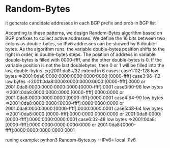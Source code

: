 # Random-Bytes
it generate candidate addresses in each BGP prefix  and prob in BGP list

According to these patterns, we design Random-Bytes algorithm based on BGP prefixes to collect active addresses.
We define the 16 bits between two colons as double-bytes,
so IPv6 addresses can be showed by 8 double-bytes. As the
algorithm runs, the variable double-bytes position shifts to the right in order, in double-bytes steps. The position of address
in variable double-bytes is filled with 0000-ffff, and the other
double-bytes is 0. If the variable position is not the last doublebytes, then 0 or 1 will be filled into the last double-bytes.
 eg:2001:da8::/32
 extend in 6 cases:
 case1:112-128 low bytes =>2001:0da8:0000:0000:0000:0000:0000:[0000-ffff]
 case3:96-112  low bytes =>2001:0da8:0000:0000:0000:0000:[0000-ffff]:0000 or 2001:0da8:0000:0000:0000:0000:[0000-ffff]:0001
 case3:90-96   low bytes =>2001:0da8:0000:0000:0000:[0000-ffff]:0000:0000 or 2001:0da8:0000:0000:0000:[0000-ffff]:0000:0001
 case4:64-90   low bytes =>2001:0da8:0000:0000:[0000-ffff]:0000:0000:0000 or 2001:0da8:0000:0000:[0000-ffff]:0000:0000:0001
 case5:48-64   low bytes =>2001:0da8:0000:[0000-ffff]:0000:0000:0000:0000 or 2001:0da8:0000:[0000-ffff]:0000:0000:0000:0001
 case6:32-48   low bytes =>2001:0da8:[0000-ffff]:0000:0000:0000:0000:0000 or 2001:0da8:[0000-ffff]:0000:0000:0000:0000:0001
 
 
runing example:
python3 Random-Bytes.py --IPv6= local IPv6
